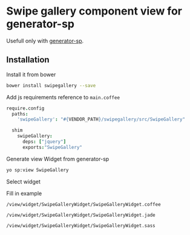 # Swipe gallery component view for generator-sp

Usefull only with [generator-sp](https://github.com/snphq/generator-sp).

## Installation

Install it from bower

```bash
bower install swipegallery --save
```

Add js requirements reference to `main.coffee`

```coffee
require.config
  paths:
    'swipeGallery': "#{VENDOR_PATH}/swipegallery/src/SwipeGallery"

  shim
    swipeGallery:
      deps: ["jquery"]
      exports:"SwipeGallery"
```

Generate view Widget from generator-sp

```bash
yo sp:view SwipeGallery
```

Select widget

Fill in example 

`/view/widget/SwipeGalleryWidget/SwipeGalleryWidget.coffee`

`/view/widget/SwipeGalleryWidget/SwipeGalleryWidget.jade`

`/view/widget/SwipeGalleryWidget/SwipeGalleryWidget.sass`

